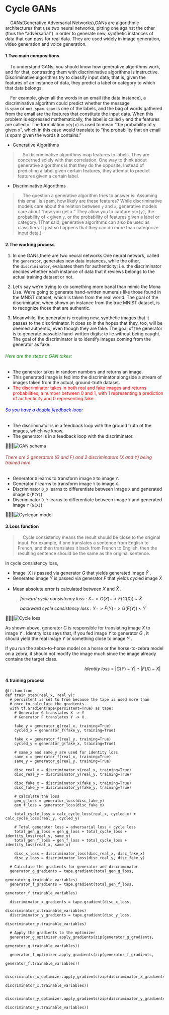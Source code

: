 # Cycle GANs

    GANs(Generative Adversarial Networks),GANs are algorithmic architectures that use two neural networks, pitting one against the other (thus the “adversarial”) in order to generate new, synthetic instances of data that can pass for real data. They are used widely in image generation, video generation and voice generation.

#### 1.Two main compositions

    To understand GANs, you should know how generative algorithms work, and for that, contrasting them with discriminative algorithms is instructive. Discriminative algorithms try to classify input data; that is, given the features of an instance of data, they predict a label or category to which that data belongs.

    For example, given all the words in an email (the data instance), a discriminative algorithm could predict whether the message is `spam` or `not_spam`. `spam` is one of the labels, and the bag of words gathered from the email are the features that constitute the input data. When this problem is expressed mathematically, the label is called `y` and the features are called `x`. The formulation `p(y|x)` is used to mean “the probability of y given x”, which in this case would translate to “the probability that an email is spam given the words it contains.”

* Generative Algorithms

>     So discriminative algorithms map features to labels. They are concerned solely with that correlation. One way to think about generative algorithms is that they do the opposite. Instead of predicting a label given certain features, they attempt to predict features given a certain label.

* Discriminative Algorithms

>     The question a generative algorithm tries to answer is: Assuming this email is spam, how likely are these features? While discriminative models care about the relation between `y` and `x`, generative models care about “how you get x.” They allow you to capture `p(x|y)`, the probability of `x` given `y`, or the probability of features given a label or category. (That said, generative algorithms can also be used as classifiers. It just so happens that they can do more than categorize input data.)

#### 2.The working process

1. In one GANs,there are two neural networks.One neural network, called the `generator`, generates new data instances, while the other, the `discriminator`, evaluates them for authenticity; i.e. the discriminator decides whether each instance of data that it reviews belongs to the actual training dataset or not.
  
2. Let’s say we’re trying to do something more banal than mimic the Mona Lisa. We’re going to generate hand-written numerals like those found in the MNIST dataset, which is taken from the real world. The goal of the discriminator, when shown an instance from the true MNIST dataset, is to recognize those that are authentic.
  
3. Meanwhile, the generator is creating new, synthetic images that it passes to the discriminator. It does so in the hopes that they, too, will be deemed authentic, even though they are fake. The goal of the generator is to generate passable hand-written digits: to lie without being caught. The goal of the discriminator is to identify images coming from the generator as fake.
  

###### <font color="green">Here are the steps a GAN takes:</font>

* The generator takes in random numbers and returns an image.
* This generated image is fed into the discriminator alongside a stream of images taken from the actual, ground-truth dataset.
* <font color="red">The discriminator takes in both real and fake images and returns probabilities, a number between 0 and 1, with 1 representing a prediction of authenticity and 0 representing fake.</font>

###### <font color="blue">So you have a double feedback loop:</font>

* The discriminator is in a feedback loop with the ground truth of the images, which we know.
* The generator is in a feedback loop with the discriminator.

![GAN schema](https://wiki.pathmind.com/images/wiki/gan_schema.png)

###### <font color="brown">There are 2 generators (G and F) and 2 discriminators (X and Y) being trained here.</font>

* Generator `G` learns to transform image `X` to image `Y`. 
* Generator `F` learns to transform image `Y` to image `X`. 
* Discriminator `D_X` learns to differentiate between image `X` and generated image `X` (`F(Y)`).
* Discriminator `D_Y` learns to differentiate between image `Y` and generated image `Y` (`G(X)`).

![Cyclegan model](https://tensorflow.google.cn/static/tutorials/generative/images/cyclegan_model.png)

#### 3.Loss function

>     Cycle consistency means the result should be close to the original input. For example, if one translates a sentence from English to French, and then translates it back from French to English, then the resulting sentence should be the same as the original sentence.

In cycle consistency loss,

* Image  $X$ is passed via generator $G$ that yields generated image $\hat{Y}$ .
* Generated image $\hat{Y}$ is passed via generator $F$ that yields cycled image $\hat{X}$ .
* Mean absolute error is calculated between $X$ and $\hat{X}$ .

            $forward$ $cycle$ $consistency$ $loss$ $:$ $X->G(X)->F(G(X))$ ~ $\hat{X}$

            $backward$ $cycle$ $consistency$ $loss$ $:$ $Y->F(Y)->G(F(Y))$ ~ $\hat{Y}$            

![Cycle loss](https://tensorflow.google.cn/static/tutorials/generative/images/cycle_loss.png)

As shown above, generator $G$ is responsible for translating image $X$ to image $Y$ . Identity loss says that, if you fed image $Y$ to generator $G$ , it should yield the real image $Y$ or something close to image $Y$ .

If you run the zebra-to-horse model on a horse or the horse-to-zebra model on a zebra, it should not modify the image much since the image already contains the target class.

                                                                $Identity$ $loss$ $=$ $|G(Y)-Y|+|F(X)-X|$

#### 4.training process

    @tf.function
    def train_step(real_x, real_y):
      # persistent is set to True because the tape is used more than
      # once to calculate the gradients.
      with tf.GradientTape(persistent=True) as tape:
        # Generator G translates X -> Y
        # Generator F translates Y -> X.
    
        fake_y = generator_g(real_x, training=True)
        cycled_x = generator_f(fake_y, training=True)
    
        fake_x = generator_f(real_y, training=True)
        cycled_y = generator_g(fake_x, training=True)
    
        # same_x and same_y are used for identity loss.
        same_x = generator_f(real_x, training=True)
        same_y = generator_g(real_y, training=True)
    
        disc_real_x = discriminator_x(real_x, training=True)
        disc_real_y = discriminator_y(real_y, training=True)
    
        disc_fake_x = discriminator_x(fake_x, training=True)
        disc_fake_y = discriminator_y(fake_y, training=True)
    
        # calculate the loss
        gen_g_loss = generator_loss(disc_fake_y)
        gen_f_loss = generator_loss(disc_fake_x)
    
        total_cycle_loss = calc_cycle_loss(real_x, cycled_x) + calc_cycle_loss(real_y, cycled_y)
    
        # Total generator loss = adversarial loss + cycle loss
        total_gen_g_loss = gen_g_loss + total_cycle_loss + identity_loss(real_y, same_y)
        total_gen_f_loss = gen_f_loss + total_cycle_loss + identity_loss(real_x, same_x)
    
        disc_x_loss = discriminator_loss(disc_real_x, disc_fake_x)
        disc_y_loss = discriminator_loss(disc_real_y, disc_fake_y)
    
      # Calculate the gradients for generator and discriminator
      generator_g_gradients = tape.gradient(total_gen_g_loss, 
                                            generator_g.trainable_variables)
      generator_f_gradients = tape.gradient(total_gen_f_loss, 
                                            generator_f.trainable_variables)
    
      discriminator_x_gradients = tape.gradient(disc_x_loss, 
                                                discriminator_x.trainable_variables)
      discriminator_y_gradients = tape.gradient(disc_y_loss, 
                                                discriminator_y.trainable_variables)
    
      # Apply the gradients to the optimizer
      generator_g_optimizer.apply_gradients(zip(generator_g_gradients, 
                                                generator_g.trainable_variables))
    
      generator_f_optimizer.apply_gradients(zip(generator_f_gradients, 
                                                generator_f.trainable_variables))
    
      discriminator_x_optimizer.apply_gradients(zip(discriminator_x_gradients,
                                                    discriminator_x.trainable_variables))
    
      discriminator_y_optimizer.apply_gradients(zip(discriminator_y_gradients,
                                                    discriminator_y.trainable_variables))
